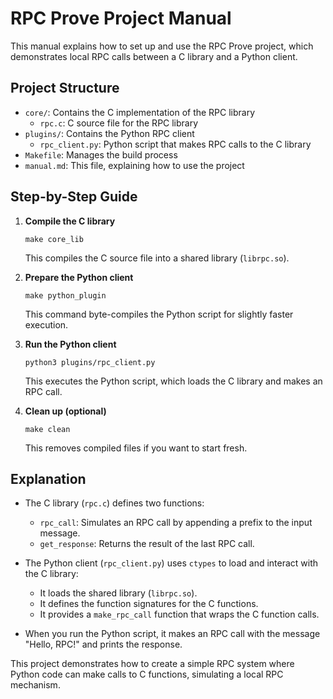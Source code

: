 # RPC Prove Project Manual

This manual explains how to set up and use the RPC Prove project, which demonstrates local RPC calls between a C library and a Python client.

## Project Structure

- `core/`: Contains the C implementation of the RPC library
  - `rpc.c`: C source file for the RPC library
- `plugins/`: Contains the Python RPC client
  - `rpc_client.py`: Python script that makes RPC calls to the C library
- `Makefile`: Manages the build process
- `manual.md`: This file, explaining how to use the project

## Step-by-Step Guide

1. **Compile the C library**
   ```
   make core_lib
   ```
   This compiles the C source file into a shared library (`librpc.so`).

2. **Prepare the Python client**
   ```
   make python_plugin
   ```
   This command byte-compiles the Python script for slightly faster execution.

3. **Run the Python client**
   ```
   python3 plugins/rpc_client.py
   ```
   This executes the Python script, which loads the C library and makes an RPC call.

4. **Clean up (optional)**
   ```
   make clean
   ```
   This removes compiled files if you want to start fresh.

## Explanation

- The C library (`rpc.c`) defines two functions:
  - `rpc_call`: Simulates an RPC call by appending a prefix to the input message.
  - `get_response`: Returns the result of the last RPC call.

- The Python client (`rpc_client.py`) uses `ctypes` to load and interact with the C library:
  - It loads the shared library (`librpc.so`).
  - It defines the function signatures for the C functions.
  - It provides a `make_rpc_call` function that wraps the C function calls.

- When you run the Python script, it makes an RPC call with the message "Hello, RPC!" and prints the response.

This project demonstrates how to create a simple RPC system where Python code can make calls to C functions, simulating a local RPC mechanism.